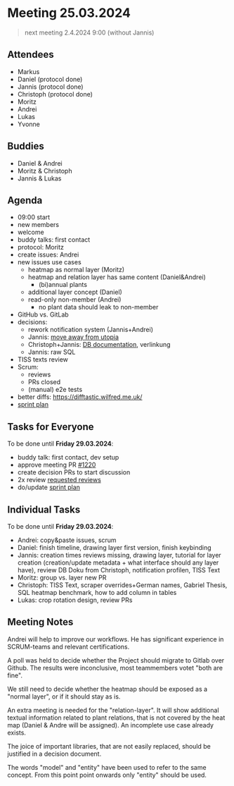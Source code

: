 # Meeting 25.03.2024

> next meeting 2.4.2024 9:00 (without Jannis)

## Attendees

- Markus
- Daniel (protocol done)
- Jannis (protocol done)
- Christoph (protocol done)
- Moritz
- Andrei
- Lukas
- Yvonne

## Buddies

- Daniel & Andrei
- Moritz & Christoph
- Jannis & Lukas

## Agenda

- 09:00 start
- new members
- welcome
- buddy talks: first contact
- protocol: Moritz
- create issues: Andrei
- new issues use cases
  - heatmap as normal layer (Moritz)
  - heatmap and relation layer has same content (Daniel&Andrei)
    - (bi)annual plants
  - additional layer concept (Daniel)
  - read-only non-member (Andrei)
    - no plant data should leak to non-member
- GitHub vs. GitLab
- decisions:
  - rework notification system (Jannis+Andrei)
  - Jannis: [move away from utopia](https://issues.permaplant.net/1181)
  - Christoph+Jannis: [DB documentation](https://issues.permaplant.net/1185), verlinkung
  - Jannis: raw SQL
- TISS texts review
- Scrum:
  - reviews
  - PRs closed
  - (manual) e2e tests
- better diffs: https://difftastic.wilfred.me.uk/
- [sprint plan](https://project.permaplant.net)

## Tasks for Everyone

To be done until **Friday 29.03.2024**:

- buddy talk: first contact, dev setup
- approve meeting PR [#1220](https://pull.permaplant.net/1220/files)
- create decision PRs to start discussion
- 2x review [requested reviews](https://pulls.permaplant.net/?q=is%3Aopen+user-review-requested%3A%40me)
- do/update [sprint plan](https://project.permaplant.net)

## Individual Tasks

To be done until **Friday 29.03.2024**:

- Andrei: copy&paste issues, scrum
- Daniel: finish timeline, drawing layer first version, finish keybinding
- Jannis: creation times reviews missing, drawing layer, tutorial for layer creation (creation/update metadata + what interface should any layer have), review DB Doku from Christoph, notification profilen, TISS Text
- Moritz: group vs. layer new PR
- Christoph: TISS Text, scraper overrides+German names, Gabriel Thesis, SQL heatmap benchmark, how to add column in tables
- Lukas: crop rotation design, review PRs

## Meeting Notes

Andrei will help to improve our workflows.
He has significant experience in SCRUM-teams and relevant certifications.

A poll was held to decide whether the Project should migrate to Gitlab over Github.
The results were inconclusive, most teammembers votet "both are fine".

We still need to decide whether the heatmap should be exposed as a "normal layer", or if it should stay as is.

An extra meeting is needed for the "relation-layer".
It will show additional textual information related to plant relations, that is not covered by the heat map (Daniel & Andre will be assigned).
An incomplete use case already exists.

The joice of important libraries, that are not easily replaced, should be justified in a decision document.

The words "model" and "entity" have been used to refer to the same concept.
From this point point onwards only "entity" should be used.
